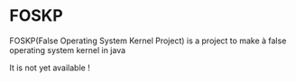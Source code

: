 # FOSKP
FOSKP(False Operating System Kernel Project) is a project to make à false operating system kernel in java

It is not yet available !
